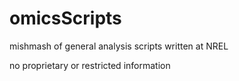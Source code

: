 # omicsScripts

mishmash of general analysis scripts written at NREL

no proprietary or restricted information

